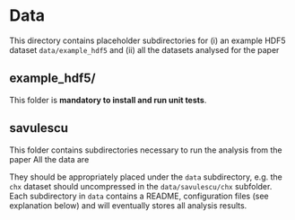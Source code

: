 # Data

This directory contains placeholder subdirectories for (i) an example HDF5 dataset  `data/example_hdf5` and (ii) all the datasets analysed for the paper

## example_hdf5/
This folder is **mandatory to install and run unit tests**.

## savulescu
This folder contains subdirectories necessary to run the analysis from the paper 
All the data are

They should be appropriately placed under the `data` subdirectory, e.g. the `chx` dataset should uncompressed in the `data/savulescu/chx` subfolder.  
Each subdirectory  in `data` contains a README, configuration files (see explanation below) and will eventually stores all analysis results.
 


